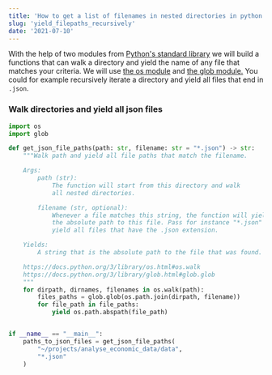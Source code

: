 ```yaml
---
title: 'How to get a list of filenames in nested directories in python'
slug: 'yield_filepaths_recursively'
date: '2021-07-10'
---
```


With the help of two modules from [Python's standard library](https://docs.python.org/3/library/) we will build a functions that can walk a directory and yield the name of any file that matches your criteria. We will use [the os module](https://docs.python.org/3/library/os.html) and [the glob module.](https://docs.python.org/3/library/glob.html) You could for example recursively iterate a directory and yield all files that end in `.json`.

### Walk directories and yield all json files

```python
import os
import glob

def get_json_file_paths(path: str, filename: str = "*.json") -> str:
    """Walk path and yield all file paths that match the filename.

    Args:
        path (str):
            The function will start from this directory and walk 
            all nested directories.

        filename (str, optional):
            Whenever a file matches this string, the function will yield
            the absolute path to this file. Pass for instance "*.json" to
            yield all files that have the .json extension. 

    Yields:
        A string that is the absolute path to the file that was found.

    https://docs.python.org/3/library/os.html#os.walk
    https://docs.python.org/3/library/glob.html#glob.glob
    """
    for dirpath, dirnames, filenames in os.walk(path):
        files_paths = glob.glob(os.path.join(dirpath, filename))
        for file_path in file_paths:
            yield os.path.abspath(file_path)


if __name__ == "__main__":
    paths_to_json_files = get_json_file_paths(
        "~/projects/analyse_economic_data/data",
        "*.json"
    )
```
